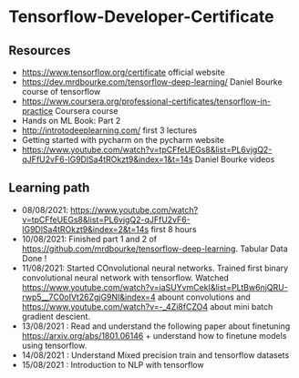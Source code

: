 # Tensorflow-Developer-Certificate

## Resources
* https://www.tensorflow.org/certificate official website
* https://dev.mrdbourke.com/tensorflow-deep-learning/ Daniel Bourke course of tensorflow
* https://www.coursera.org/professional-certificates/tensorflow-in-practice Coursera course
* Hands on ML Book: Part 2
* http://introtodeeplearning.com/ first 3 lectures
* Getting started with pycharm on the pycharm website 
* https://www.youtube.com/watch?v=tpCFfeUEGs8&list=PL6vjgQ2-qJFfU2vF6-lG9DlSa4tROkzt9&index=1&t=14s Daniel Bourke videos

## Learning path
* 08/08/2021: https://www.youtube.com/watch?v=tpCFfeUEGs8&list=PL6vjgQ2-qJFfU2vF6-lG9DlSa4tROkzt9&index=2&t=14s first 8 hours
* 10/08/2021: Finished part 1 and 2 of https://github.com/mrdbourke/tensorflow-deep-learning. Tabular Data Done !
* 11/08/2021: Started COnvolutional neural networks. Trained first binary convolutional neural network with tensorflow. Watched https://www.youtube.com/watch?v=iaSUYvmCekI&list=PLtBw6njQRU-rwp5__7C0oIVt26ZgjG9NI&index=4 abount convolutions and https://www.youtube.com/watch?v=-_4Zi8fCZO4 about mini batch gradient descient. 
* 13/08/2021 : Read and understand the following paper about finetuning https://arxiv.org/abs/1801.06146 + understand how to finetune models using tensorflow.
* 14/08/2021 : Understand Mixed precision train and tensorflow datasets
* 15/08/2021 : Introduction to NLP with tensorflow

